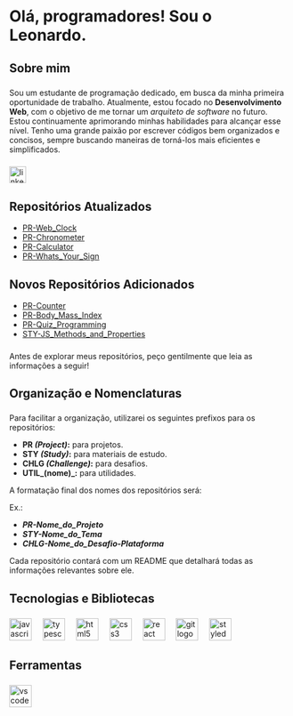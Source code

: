 <h1 align="left">Olá, programadores! Sou o Leonardo.</h1>

###

<h2 align="left">Sobre mim</h2>

###

<p align="left">Sou um estudante de programação dedicado, em busca da minha primeira oportunidade de trabalho. Atualmente, estou focado no <strong>Desenvolvimento Web</strong>, com o objetivo de me tornar um <i>arquiteto de software</i> no futuro. Estou continuamente aprimorando minhas habilidades para alcançar esse nível. Tenho uma grande paixão por escrever códigos bem organizados e concisos, sempre buscando maneiras de torná-los mais eficientes e simplificados.</p>

###

<div align="left">
  <a href="https://www.linkedin.com/in/leonardo-braga-8b7856216/" target="_blank">
    <img src="https://img.shields.io/static/v1?message=LinkedIn&logo=linkedin&label=&color=0077B5&logoColor=black&labelColor=&style=for-the-badge" height="30" alt="linkedin logo"  />
  </a>
</div>

###

<h2>Repositórios Atualizados</h2>

- [PR-Web_Clock](https://github.com/code-front-braga/PR-Basic_Clock)
- [PR-Chronometer](https://github.com/code-front-braga/PR-Chronometer/)
- [PR-Calculator](https://github.com/code-front-braga/PR-Basic_Calculator)
- [PR-Whats_Your_Sign](https://github.com/code-front-braga/PR-Whats_Your_Sign)

<h2>Novos Repositórios Adicionados</h2>

- [PR-Counter](https://github.com/code-front-braga/PR-Counter)
- [PR-Body_Mass_Index](https://github.com/code-front-braga/PR-Body_Mass_Index)
- [PR-Quiz_Programming](https://github.com/code-front-braga/PR-Quiz_Programming)
- [STY-JS_Methods_and_Properties](https://github.com/code-front-braga/STY-JS_Methods_and_Properties_Examples)


###

<p align="left">Antes de explorar meus repositórios, peço gentilmente que leia as informações a seguir!</p>

###

<h2 align="left">Organização e Nomenclaturas</h2>

###

Para facilitar a organização, utilizarei os seguintes prefixos para os repositórios:
- **PR _(Project)_:** para projetos.
- **STY _(Study)_:** para materiais de estudo.
- **CHLG _(Challenge)_:** para desafios.
- **UTIL_(nome)_:** para utilidades.

A formatação final dos nomes dos repositórios será:

Ex.:

- _**PR-Nome_do_Projeto**_
- _**STY-Nome_do_Tema**_
- _**CHLG-Nome_do_Desafio-Plataforma**_

Cada repositório contará com um README que detalhará todas as informações relevantes sobre ele.

###

<h2 align="left">Tecnologias e Bibliotecas</h2>

###

<div align="left">
  <img src="https://cdn.jsdelivr.net/gh/devicons/devicon/icons/javascript/javascript-original.svg" height="40" alt="javascript logo"  />
  <img width="12" />
  <img src="https://cdn.jsdelivr.net/gh/devicons/devicon/icons/typescript/typescript-plain.svg" height="40" alt="typescript logo"  />
  <img width="12" />
  <img src="https://cdn.jsdelivr.net/gh/devicons/devicon/icons/html5/html5-plain.svg" height="40" alt="html5 logo"  />
  <img width="12" />
  <img src="https://cdn.jsdelivr.net/gh/devicons/devicon/icons/css3/css3-plain.svg" height="40" alt="css3 logo"  />
  <img width="12" />
  <img src="https://cdn.jsdelivr.net/gh/devicons/devicon/icons/react/react-original.svg" height="40" alt="react logo"  />
  <img width="12" />
  <img src="https://cdn.jsdelivr.net/gh/devicons/devicon/icons/git/git-plain.svg" height="40" alt="git logo"  />
  <img width="12" />
  <img src="https://skillicons.dev/icons?i=styledcomponents" height="40" alt="styledcomponents logo"  />
</div>

###

<h2 align="left">Ferramentas</h2>

###

<div align="left">
  <img src="https://cdn.jsdelivr.net/gh/devicons/devicon/icons/vscode/vscode-original.svg" height="40" alt="vscode logo"  />
</div>

###

